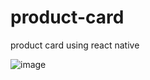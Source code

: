 # product-card
 product card using react native

![image](https://github.com/user-attachments/assets/714e1ac3-e7a9-4521-adff-bc0fa4479d21)
